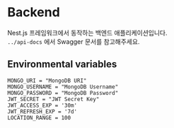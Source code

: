 # Backend
Nest.js 프레임워크에서 동작하는 백엔드 애플리케이션입니다.<br>
`../api-docs` 에서 Swagger 문서를 참고해주세요.

## Environmental variables
```
MONGO_URI = "MongoDB URI"
MONGO_USERNAME = "MongoDB Username"
MONGO_PASSWORD = "MongoDB Password"
JWT_SECRET = "JWT Secret Key"
JWT_ACCESS_EXP = '30m'
JWT_REFRESH_EXP = '7d'
LOCATION_RANGE = 100
```